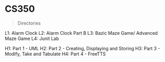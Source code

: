 # CS350

> Directories

L1: Alarm Clock
L2: Alarm Clock Part B
L3: Bazic Maze Game/ Advanced Maze Game
L4: Junit Lab

H1: Part 1 - UML
H2: Part 2 - Creating, Displaying and Storing 
H3: Part 3 - Modify, Take and Tabulate
H4: Part 4 - FreeTTS

